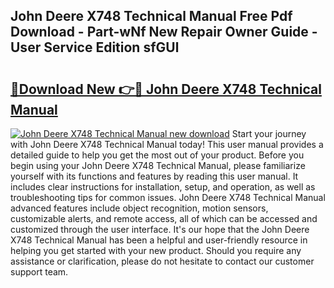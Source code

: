 ## John Deere X748 Technical Manual Free Pdf Download - Part-wNf New Repair Owner Guide - User Service Edition sfGUl

# <h2><a href="http://bc82268.oget.top/?id=John+Deere+X748+Technical+Manual">🔗Download New 👉🔴 John Deere X748 Technical Manual</a></h2>

[![John Deere X748 Technical Manual new download](https://i.imgur.com/5g1atiW.png)](http://bc82268.oget.top/?id=John+Deere+X748+Technical+Manual)
Start your journey with John Deere X748 Technical Manual today! This user manual provides a detailed guide to help you get the most out of your product. Before you begin using your John Deere X748 Technical Manual, please familiarize yourself with its functions and features by reading this user manual. It includes clear instructions for installation, setup, and operation, as well as troubleshooting tips for common issues. John Deere X748 Technical Manual advanced features include object recognition, motion sensors, customizable alerts, and remote access, all of which can be accessed and customized through the user interface. It's our hope that the John Deere X748 Technical Manual has been a helpful and user-friendly resource in helping you get started with your new product. Should you require any assistance or clarification, please do not hesitate to contact our customer support team.

